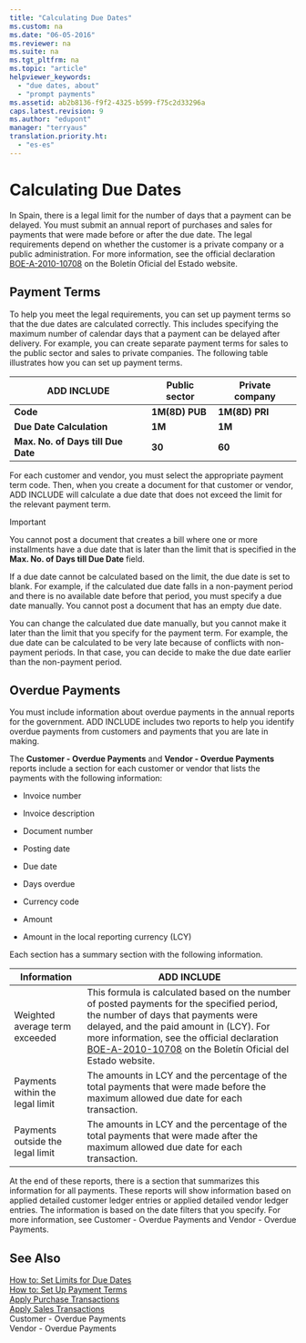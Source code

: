 ```yaml
---
title: "Calculating Due Dates"
ms.custom: na
ms.date: "06-05-2016"
ms.reviewer: na
ms.suite: na
ms.tgt_pltfrm: na
ms.topic: "article"
helpviewer_keywords: 
  - "due dates, about"
  - "prompt payments"
ms.assetid: ab2b8136-f9f2-4325-b599-f75c2d33296a
caps.latest.revision: 9
ms.author: "edupont"
manager: "terryaus"
translation.priority.ht: 
  - "es-es"
---
```

# Calculating Due Dates
In Spain, there is a legal limit for the number of days that a payment can be delayed. You must submit an annual report of purchases and sales for payments that were made before or after the due date. The legal requirements depend on whether the customer is a private company or a public administration. For more information, see the official declaration [BOE\-A\-2010\-10708](http://go.microsoft.com/fwlink/?LinkId=224630) on the Boletín Oficial del Estado website.  
  
## Payment Terms  
 To help you meet the legal requirements, you can set up payment terms so that the due dates are calculated correctly. This includes specifying the maximum number of calendar days that a payment can be delayed after delivery. For example, you can create separate payment terms for sales to the public sector and sales to private companies. The following table illustrates how you can set up payment terms.  
  
|ADD INCLUDE<!--[!INCLUDE[bp_tablefield](../../ApplicationDesign/includes/bp_tablefield_md.md)]-->|Public sector|Private company|  
|---------------------------------|-------------------|---------------------|  
|**Code**|**1M\(8D\) PUB**|**1M\(8D\) PRI**|  
|**Due Date Calculation**|**1M**|**1M**|  
|**Max. No. of Days till Due Date**|**30**|**60**|  
  
 For each customer and vendor, you must select the appropriate payment term code. Then, when you create a document for that customer or vendor, ADD INCLUDE<!--[!INCLUDE[navnow](../../ApplicationDesign/includes/navnow_md.md)]--> will calculate a due date that does not exceed the limit for the relevant payment term.  
  
> [!IMPORTANT]  
>  You cannot post a document that creates a bill where one or more installments have a due date that is later than the limit that is specified in the **Max. No. of Days till Due Date** field.  
  
 If a due date cannot be calculated based on the limit, the due date is set to blank. For example, if the calculated due date falls in a non\-payment period and there is no available date before that period, you must specify a due date manually. You cannot post a document that has an empty due date.  
  
 You can change the calculated due date manually, but you cannot make it later than the limit that you specify for the payment term. For example, the due date can be calculated to be very late because of conflicts with non\-payment periods. In that case, you can decide to make the due date earlier than the non\-payment period.  
  
## Overdue Payments  
 You must include information about overdue payments in the annual reports for the government. ADD INCLUDE<!--[!INCLUDE[navnow](../../ApplicationDesign/includes/navnow_md.md)]--> includes two reports to help you identify overdue payments from customers and payments that you are late in making.  
  
 The **Customer \- Overdue Payments** and **Vendor \- Overdue Payments** reports include a section for each customer or vendor that lists the payments with the following information:  
  
-   Invoice number  
  
-   Invoice description  
  
-   Document number  
  
-   Posting date  
  
-   Due date  
  
-   Days overdue  
  
-   Currency code  
  
-   Amount  
  
-   Amount in the local reporting currency \(LCY\)  
  
 Each section has a summary section with the following information.  
  
|Information|ADD INCLUDE<!--[!INCLUDE[bp_tabledescription](../../ApplicationDesign/includes/bp_tabledescription_md.md)]-->|  
|-----------------|---------------------------------------|  
|Weighted average term exceeded|This formula is calculated based on the number of posted payments for the specified period, the number of days that payments were delayed, and the paid amount in \(LCY\). For more information, see the official declaration [BOE\-A\-2010\-10708](http://go.microsoft.com/fwlink/?LinkId=224630) on the Boletín Oficial del Estado website.|  
|Payments within the legal limit|The amounts in LCY and the percentage of the total payments that were made before the maximum allowed due date for each transaction.|  
|Payments outside the legal limit|The amounts in LCY and the percentage of the total payments that were made after the maximum allowed due date for each transaction.|  
  
 At the end of these reports, there is a section that summarizes this information for all payments. These reports will show information based on applied detailed customer ledger entries or applied detailed vendor ledger entries. The information is based on the date filters that you specify. For more information, see Customer \- Overdue Payments and Vendor \- Overdue Payments.  
  
## See Also  
 [How to: Set Limits for Due Dates](../../LocalFunctionalityForMicrosoftDynamicsNav2016/Spain/how-to-set-limits-for-due-dates.md)   
 [How to: Set Up Payment Terms](../../Finance/how-to-set-up-payment-terms.md)   
 [Apply Purchase Transactions](../../Finance/apply-purchase-transactions.md)   
 [Apply Sales Transactions](../../Finance/apply-sales-transactions.md)   
 Customer \- Overdue Payments   
 Vendor \- Overdue Payments